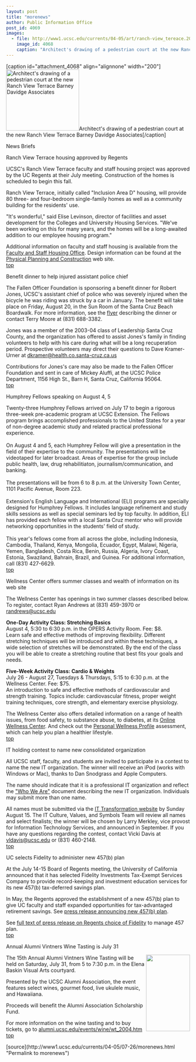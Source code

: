```yaml
---
layout: post
title: "morenews"
author: Public Information Office
post_id: 4069
images:
  - file: http://www1.ucsc.edu/currents/04-05/art/ranch-view_tereace.200.jpg
    image_id: 4068
    caption: "Architect's drawing of a pedestrian court at the new Ranch View Terrace Barney Davidge Associates"
---
```


[caption id="attachment_4068" align="alignnone" width="200"]<a href="http://localhost/mysite/wp-content/uploads/2004/07/ranch-view_tereace.200.jpg"><img class="size-full wp-image-4068" src="http://localhost/mysite/wp-content/uploads/2004/07/ranch-view_tereace.200.jpg" alt="Architect's drawing of a pedestrian court at the new Ranch View Terrace Barney Davidge Associates" width="200" height="167" /></a>Architect's drawing of a pedestrian court at the new Ranch View Terrace Barney Davidge Associates[/caption]
<p class="pagehead">
  News Briefs
</p>
<p class="sectionhead">
  <a name="housing" id="housing"></a>Ranch View Terrace housing approved by Regents
</p>
<p>
  UCSC's Ranch View Terrace faculty and staff housing project was approved by the UC Regents at their July meeting. Construction of the homes is scheduled to begin this fall.
</p>
<p>
  Ranch View Terrace, initially called "Inclusion Area D" housing, will provide 80 three- and four-bedroom single-family homes as well as a community building for the residents' use.
</p>
<p>
  "It's wonderful," said Elise Levinson, director of facilities and asset development for the Colleges and University Housing Services. "We've been working on this for many years, and the homes will be a long-awaited addition to our employee housing program."
</p>
<p>
  Additional information on faculty and staff housing is available from the <a href="http://housing.ucsc.edu/housing/faculty.html">Faculty and Staff Housing Office</a>. Design information can be found at the <a href="http://ppc.ucsc.edu/cp/projects/5707/%20">Physical Planning and Construction</a> web site.<br>
  <a href="#housing">top</a>
</p>
<p class="sectionhead">
  <a name="dinner" id="dinner"></a>Benefit dinner to help injured assistant police chief
</p>
<p>
  The Fallen Officer Foundation is sponsoring a benefit dinner for Robert Jones, UCSC's assistant chief of police who was severely injured when the bicycle he was riding was struck by a car in January. The benefit will take place on Friday, August 20, in the Sun Room of the Santa Cruz Beach Boardwalk. For more information, see the <a href="../art/jones_robt_flyer.jpg">flyer</a> describing the dinner or contact Terry Moore at (831) 688-3382.
</p>
<p>
  Jones was a member of the 2003-04 class of Leadership Santa Cruz County, and the organization has offered to assist Jones's family in finding volunteers to help with his care during what will be a long recuperation period. Prospective volunteers may direct their questions to Dave Kramer-Urner at <a href="mailto:dkramer@health.co.santa-cruz.ca.us">dkramer@health.co.santa-cruz.ca.us</a>
</p>
<p>
  Contributions for Jones's care may also be made to the Fallen Officer Foundation and sent in care of Mickey Aluffi, at the UCSC Police Department, 1156 High St., Barn H, Santa Cruz, California 95064.<br>
  <a href="#housing">top</a>
</p>
<p>
  <span class="sectionhead"><a id="Humphrey" name="humphrey"></a>Humphrey Fellows speaking on August 4, 5</span>
</p>
<p>
  Twenty-three Humphrey Fellows arrived on July 17 to begin a rigorous three-week pre-academic program at UCSC Extension. The Fellows program brings accomplished professionals to the United States for a year of non-degree academic study and related practical professional experience.<br>
  <br>
  On August 4 and 5, each Humphrey Fellow will give a presentation in the field of their expertise to the community. The presentations will be videotaped for later broadcast. Areas of expertise for the group include public health, law, drug rehabilitiaton, journalism/communication, and banking.<br>
  <br>
  The presentations will be from 6 to 8 p.m. at the University Town Center, 1101 Pacific Avenue, Room 223.<br>
  <br>
  Extension's English Language and International (ELI) programs are specially designed for Humphrey Fellows. It includes language refinement and study skills sessions as well as special seminars led by top faculty. In addition, ELI has provided each fellow with a local Santa Cruz mentor who will provide networking opportunities in the students' field of study.<br>
  <br>
  This year's fellows come from all across the globe, including Indonesia, Cambodia, Thailand, Kenya, Mongolia, Ecuador, Egypt, Malawi, Nigeria, Yemen, Bangladesh, Costa Rica, Benin, Russia, Algeria, Ivory Coast, Estonia, Swaziland, Bahrain, Brazil, and Guinea. For additional information, call (831) 427-6629.<br>
  <a href="#housing">top</a>
</p>
<p class="sectionhead">
  <a name="wellness" id="wellness"></a>Wellness Center offers summer classes and wealth of information on its web site
</p>
<p>
  The Wellness Center has openings in two summer classes described below. To register, contact Ryan Andrews at (831) 459-3970 or <a href="mailto:randrews@ucsc.edu">randrews@ucsc.edu</a>
</p>
<p>
  <strong>One-Day Activity Class: Stretching Basics</strong><br>
  August 4, 5:30 to 6:30 p.m. in the OPERS Activity Room. Fee: $8.<br>
  Learn safe and effective methods of improving flexibility. Different stretching techniques will be introduced and within these techniques, a wide selection of stretches will be demonstrated. By the end of the class you will be able to create a stretching routine that best fits your goals and needs.
</p>
<p>
  <strong>Five-Week Activity Class: Cardio &amp; Weights<br></strong>July 26 - August 27, Tuesdays &amp; Thursdays, 5:15 to 6:30 p.m. at the Wellness Center. Fee: $75.<br>
  An introduction to safe and effective methods of cardiovascular and strength training. Topics include: cardiovascular fitness, proper weight training techniques, core strength, and elementary exercise physiology.
</p>
<p>
  The Wellness Center also offers detailed information on a range of health issues, from food safety, to substance abuse, to diabetes, at its <a href="http://owcucsc.wellsource.com/dh/default.asp">Online Wellness Center</a>. And check out the <a href="https://wellsuite.com/ucsc/pwp/approot/PWPTermsOfUse.asp?sid=2004072214572977770">Personal Wellness Profile</a> assessment, which can help you plan a healthier lifestyle.<br>
  <a href="#housing">top</a>
</p>
<p class="sectionhead">
  <a name="contest" id="contest"></a>IT holding contest to name new consolidated organization
</p>
<p>
  All UCSC staff, faculty, and students are invited to participate in a contest to name the new IT organization. The winner will receive an iPod (works with Windows or Mac), thanks to Dan Snodgrass and Apple Computers.
</p>
<p>
  The name should indicate that it is a professional IT organization and reflect the <a href="http://its.ucsc.edu/transformation/news_and_events/presentations/who_we_are.pdf">"Who We Are"</a> document describing the new IT organization. Individuals may submit more than one name.
</p>
<p>
  All names must be submitted via the <a href="http://its.ucsc.edu/transformation/naming_contest.php">IT Transformation website</a> by Sunday August 15. The IT Culture, Values, and Symbols Team will review all names and select finalists; the winner will be chosen by Larry Merkley, vice provost for Information Technology Services, and announced in September. If you have any questions regarding the contest, contact Vicki Davis at <a href="mailto:vldavis@ucsc.edu">vldavis@ucsc.edu</a> or (831) 460-2148.<br>
  <a href="#housing">top</a>
</p>
<p class="sectionhead">
  <a name="fidelity" id="fidelity"></a>UC selects Fidelity to administer new 457(b) plan
</p>
<p>
  At the July 14-15 Board of Regents meeting, the University of California announced that it has selected Fidelity Investments Tax-Exempt Services Company to provide record-keeping and investment education services for its new 457(b) tax-deferred savings plan.
</p>
<p>
  In May, the Regents approved the establishment of a new 457(b) plan to give UC faculty and staff expanded opportunities for tax-advantaged retirement savings. See <a href="http://atyourservice.ucop.edu/news/general/retirement_savings.html">press release announcing new 457(b) plan</a>.
</p>
<p>
  See <a href="http://atyourservice.ucop.edu/news/retirement/fidelity_457b_plan.html">full text of press release on Regents choice of Fidelity</a> to manage 457 plan.<br>
  <a href="#housing">top</a>
</p>
<p>
  <span class="sectionhead"><a name="vintners" id="vintners"></a>Annual Alumni Vintners Wine Tasting is July 31</span>
</p>
<p>
  <img align="right" height="209" src="../art/wine.04-07-12.jpg" width="120" alt="">The 15th Annual Alumni Vintners Wine Tasting will be held on Saturday, July 31, from 5 to 7:30 p.m. in the Elena Baskin Visual Arts courtyard.
</p>
<p>
  Presented by the UCSC Alumni Association, the event features select wines, gourmet food, live ukulele music, and Hawaiiana.
</p>
<p>
  Proceeds will benefit the Alumni Association Scholarship Fund.
</p>
<p>
  For more information on the wine tasting and to buy tickets, go to <a href="http://alumni.ucsc.edu/events/wine/wt_2004.htm">alumni.ucsc.edu/events/wine/wt_2004.htm</a><br>
  <a href="#housing">top</a>
</p>
<p>

</p>
[source](http://www1.ucsc.edu/currents/04-05/07-26/morenews.html "Permalink to morenews")
